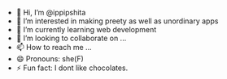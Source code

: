 - 👋 Hi, I’m @ippipshita
- 👀 I’m interested in making preety as well as unordinary apps
- 🌱 I’m currently learning web development
- 💞️ I’m looking to collaborate on ...
- 📫 How to reach me ...
- 😄 Pronouns: she(F)
- ⚡ Fun fact: I dont like chocolates.

<!---
ippipshita/ippipshita is a ✨ special ✨ repository because its `README.md` (this file) appears on your GitHub profile.
You can click the Preview link to take a look at your changes.
--->
